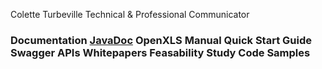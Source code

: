 
Colette Turbeville
Technical & Professional Communicator


<h3>
Documentation
<a href="https://colette27.github.io/Docs/api/">JavaDoc</a>
OpenXLS Manual
Quick Start Guide
Swagger APIs
Whitepapers 
Feasability Study 
Code Samples 

</h3>
